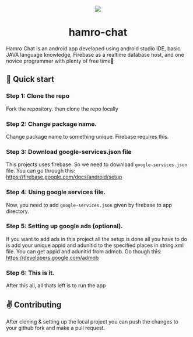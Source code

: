 <p align= "center">
<img src="https://github.com/sauravgautam320/hamro-chat/blob/master/app/src/main/res/mipmap-hdpi/ic_launcher_round.png?=true" /> </p>

<h1 align = "center">
hamro-chat </h1>
Hamro Chat is an android app developed using android studio IDE, basic JAVA language knowledge, Firebase as a realtime database host, and one novice programmer with plenty of free time🤣

## :rocket: Quick start

### Step 1: Clone the repo
Fork the repository. then clone the repo locally

### Step 2: Change package name.
Change package name to something unique. Firebase requires this.

### Step 3: Download google-services.json file
This projects uses firebase. So we need to download `google-services.json` file.
You can go through this: https://firebase.google.com/docs/android/setup

### Step 4: Using google services file.
Now, you need to add `google-services.json` given by firebase to app directory.

### Step 5: Setting up google ads (optional).
If you want to add ads in this project all the setup is done all you have to do is add your unique appid and adunitid to the specified places in string.xml file.
You can get appid and adunitid from admob. Go though this: https://developers.google.com/admob

### Step 6: This is it.
After this all, all thats left is to run the app
</br>
## :v: Contributing
After cloning & setting up the local project you can push the changes to your github fork and make a pull request.
